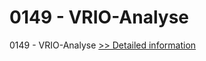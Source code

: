 # 0149 - VRIO-Analyse
0149 - VRIO-Analyse
[>> Detailed information](https://secure.shareit.com/shareit/product.html?productid=300998965&affiliateid=200057808)